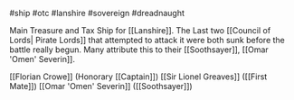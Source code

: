 #ship #otc #lanshire #sovereign #dreadnaught

Main Treasure and Tax Ship for [[Lanshire]].  The Last two [[Council of Lords| Pirate Lords]] that attempted to attack it were both sunk before the battle really begun.  Many attribute this to their [[Soothsayer]], [[Omar 'Omen' Severin]].

[[Florian Crowe]] (Honorary [[Captain]])
[[Sir Lionel Greaves]] ([[First Mate]])
[[Omar 'Omen' Severin]] ([[Soothsayer]])